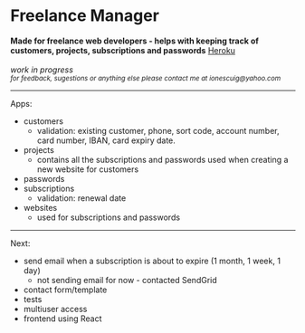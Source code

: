 # Freelance Manager
**Made for freelance web developers - helps with keeping track of customers, projects, subscriptions and passwords**
[Heroku](https://freelancemanager.herokuapp.com)
<br><br>
_work in progress_
<small><br>_for feedback, sugestions or anything else please contact me at ionescuig@yahoo.com_</small>
___

Apps:
- customers
    - validation: existing customer, phone, sort code, account number, card number, IBAN, card expiry date.
- projects
    - contains all the subscriptions and passwords used when creating a new website for customers
- passwords
- subscriptions
    - validation: renewal date
- websites
    - used for subscriptions and passwords

<hr>

Next:
- send email when a subscription is about to expire (1 month, 1 week, 1 day)
    - not sending email for now - contacted SendGrid
- contact form/template
- tests
- multiuser access
- frontend using React
